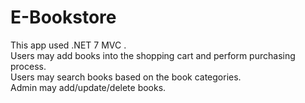 # E-Bookstore
This app used .NET 7 MVC .  
Users may add books into the shopping cart and perform purchasing process.  
Users may search books based on the book categories.  
Admin may add/update/delete books.  
